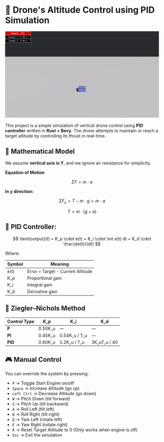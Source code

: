 # 🚀 Drone's Altitude Control using PID Simulation

![Drone Simulation](./simulation.gif)

This project is a simple simulation of vertical drone control using **PID controller** written in **Rust + Bevy**. The drone attempts to maintain or reach a target altitude by controlling its thrust in real-time.

## 📐 Mathematical Model

We assume **vertical axis is Y**, and we ignore air resistance for simplicity.

**Equation of Motion**

$$
\Sigma F = m \cdot a
$$

**In y direction:**

$$
\Sigma F_y = T - m \cdot g = m \cdot a
$$

$$
T = m \cdot (g + a)
$$

## 🎯 PID Controller:

$$
\text{output}(t) = K_p \cdot e(t) + K_i \cdot \int e(t) dt + K_d \cdot \frac{de(t)}{dt}
$$

Where:

| Symbol | Meaning                           |
| ------ | --------------------------------- |
| e(t)   | Error = Target - Current Altitude |
| K_p    | Proportional gain                 |
| K_i    | Integral gain                     |
| K_d    | Derivative gain                   |

## 🎲 Ziegler–Nichols Method

| Control Type | K_p     | K_i           | K_d          |
| ------------ | ------- | ------------- | ------------ |
| **P**        | 0.50K_u | —             | —            |
| **PI**       | 0.45K_u | 0.54K_u / T_u | —            |
| **PID**      | 0.60K_u | 1.2K_u / T_u  | 3K_uT_u / 40 |

## 🎮 Manual Control

You can override the system by pressing:

- `P` → Toggle Start Engine on/off
- `Space` → Increase Altitude (go up)
- `Left Ctrl` → Decrease Altitude (go down)
- `W` → Pitch Down (tilt forward)
- `S` → Pitch Up (tilt backward)
- `A` → Roll Left (tilt left)
- `D` → Roll Right (tilt right)
- `Q` → Yaw Left (rotate left)
- `E` → Yaw Right (rotate right)
- `R` → Reset Target Altitude to 0 (Only works when engine is off)
- `Esc` → Exit the simulation

